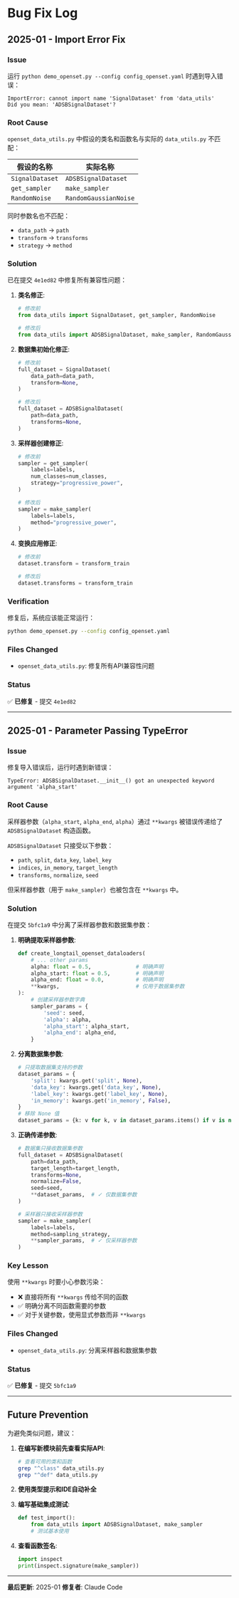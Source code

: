 # Bug Fix Log

## 2025-01 - Import Error Fix

### Issue
运行 `python demo_openset.py --config config_openset.yaml` 时遇到导入错误：

```
ImportError: cannot import name 'SignalDataset' from 'data_utils'
Did you mean: 'ADSBSignalDataset'?
```

### Root Cause
`openset_data_utils.py` 中假设的类名和函数名与实际的 `data_utils.py` 不匹配：

| 假设的名称 | 实际名称 |
|-----------|---------|
| `SignalDataset` | `ADSBSignalDataset` |
| `get_sampler` | `make_sampler` |
| `RandomNoise` | `RandomGaussianNoise` |

同时参数名也不匹配：
- `data_path` → `path`
- `transform` → `transforms`
- `strategy` → `method`

### Solution
已在提交 `4e1ed82` 中修复所有兼容性问题：

1. **类名修正**:
   ```python
   # 修改前
   from data_utils import SignalDataset, get_sampler, RandomNoise

   # 修改后
   from data_utils import ADSBSignalDataset, make_sampler, RandomGaussianNoise
   ```

2. **数据集初始化修正**:
   ```python
   # 修改前
   full_dataset = SignalDataset(
       data_path=data_path,
       transform=None,
   )

   # 修改后
   full_dataset = ADSBSignalDataset(
       path=data_path,
       transforms=None,
   )
   ```

3. **采样器创建修正**:
   ```python
   # 修改前
   sampler = get_sampler(
       labels=labels,
       num_classes=num_classes,
       strategy="progressive_power",
   )

   # 修改后
   sampler = make_sampler(
       labels=labels,
       method="progressive_power",
   )
   ```

4. **变换应用修正**:
   ```python
   # 修改前
   dataset.transform = transform_train

   # 修改后
   dataset.transforms = transform_train
   ```

### Verification
修复后，系统应该能正常运行：

```bash
python demo_openset.py --config config_openset.yaml
```

### Files Changed
- `openset_data_utils.py`: 修复所有API兼容性问题

### Status
✅ **已修复** - 提交 `4e1ed82`

---

## 2025-01 - Parameter Passing TypeError

### Issue
修复导入错误后，运行时遇到新错误：

```
TypeError: ADSBSignalDataset.__init__() got an unexpected keyword argument 'alpha_start'
```

### Root Cause
采样器参数（`alpha_start`, `alpha_end`, `alpha`）通过 `**kwargs` 被错误传递给了 `ADSBSignalDataset` 构造函数。

`ADSBSignalDataset` 只接受以下参数：
- `path`, `split`, `data_key`, `label_key`
- `indices`, `in_memory`, `target_length`
- `transforms`, `normalize`, `seed`

但采样器参数（用于 `make_sampler`）也被包含在 `**kwargs` 中。

### Solution
在提交 `5bfc1a9` 中分离了采样器参数和数据集参数：

1. **明确提取采样器参数**:
   ```python
   def create_longtail_openset_dataloaders(
       # ... other params
       alpha: float = 0.5,              # 明确声明
       alpha_start: float = 0.5,        # 明确声明
       alpha_end: float = 0.0,          # 明确声明
       **kwargs,                        # 仅用于数据集参数
   ):
       # 创建采样器参数字典
       sampler_params = {
           'seed': seed,
           'alpha': alpha,
           'alpha_start': alpha_start,
           'alpha_end': alpha_end,
       }
   ```

2. **分离数据集参数**:
   ```python
   # 只提取数据集支持的参数
   dataset_params = {
       'split': kwargs.get('split', None),
       'data_key': kwargs.get('data_key', None),
       'label_key': kwargs.get('label_key', None),
       'in_memory': kwargs.get('in_memory', False),
   }
   # 移除 None 值
   dataset_params = {k: v for k, v in dataset_params.items() if v is not None}
   ```

3. **正确传递参数**:
   ```python
   # 数据集只接收数据集参数
   full_dataset = ADSBSignalDataset(
       path=data_path,
       target_length=target_length,
       transforms=None,
       normalize=False,
       seed=seed,
       **dataset_params,  # ✓ 仅数据集参数
   )

   # 采样器只接收采样器参数
   sampler = make_sampler(
       labels=labels,
       method=sampling_strategy,
       **sampler_params,  # ✓ 仅采样器参数
   )
   ```

### Key Lesson
使用 `**kwargs` 时要小心参数污染：
- ❌ 直接将所有 `**kwargs` 传给不同的函数
- ✅ 明确分离不同函数需要的参数
- ✅ 对于关键参数，使用显式参数而非 `**kwargs`

### Files Changed
- `openset_data_utils.py`: 分离采样器和数据集参数

### Status
✅ **已修复** - 提交 `5bfc1a9`

---

## Future Prevention

为避免类似问题，建议：

1. **在编写新模块前先查看实际API**:
   ```bash
   # 查看可用的类和函数
   grep "^class" data_utils.py
   grep "^def" data_utils.py
   ```

2. **使用类型提示和IDE自动补全**

3. **编写基础集成测试**:
   ```python
   def test_import():
       from data_utils import ADSBSignalDataset, make_sampler
       # 测试基本使用
   ```

4. **查看函数签名**:
   ```python
   import inspect
   print(inspect.signature(make_sampler))
   ```

---

**最后更新**: 2025-01
**修复者**: Claude Code
